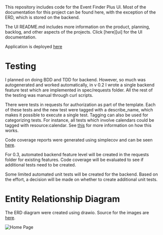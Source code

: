 [deployment]: (https://ethanstrominger.github.io/event-finder-plus-ui/)
[rspec-tag]: (https://relishapp.com/rspec/rspec-core/v/2-12/docs/command-line/tag-option)

This repository includes code for the Event Finder Plus UI.  Most of the documentation for this project can be found here, with the exception of the ERD, which is stored on the backend.

The UI README.md includes more information on the product, planning, backlog, and other aspects of the projects.  Click [here][ui] for the UI documentation.

Application is deployed [here](https://ethanstrominger.github.io/event-finder-plus-ui/)

# Testing <a name="Testing"></a>
I planned on doing BDD and TDD for backend.  However, so much was autogenerated
and worked automatically, in v 0.2 I wrote a single backend feature test which
are implemented in spec/requests folder.  All the rest of the testing was
manual through curl scripts.

There were tests in requests for authorization as part of the template.  Each
of these tests and the new test were tagged with a describe_name, which makes
it possible to execute a single test.  Tagging can also be used for categorizing
tests.  For instance, all tests which involve calendars could be tagged with
resource:calendar.  See [this][rspec-tag] for more information on how this works.

Code coverage reports were generated using simplecov and can be seen [here](testreports/index.html).

For 0.3, automated backend feature level will be created
in the requests folder for existing features.  Code coverage will be evaluated
to see if additional tests need to be created.

Some limited automated unit tests will be created for the backend.  Based on the effort,
a decision will be made on whether to create additional unit tests.

# Entity Relationship Diagram <a name="ERD"></a>
The ERD diagram were created using drawio.  Source for the images are
[here](markdown_images/drawio).

![Home Page](markdown_images/drawio/mockup-erd.png?raw=true)

